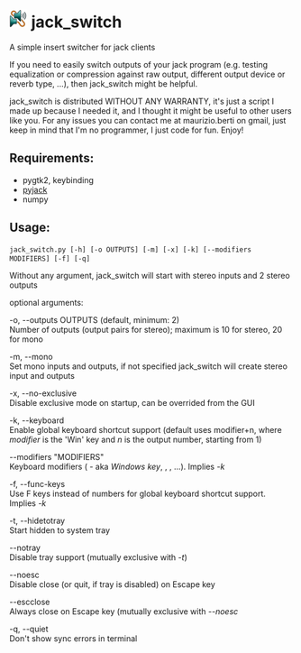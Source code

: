 ![logo](https://github.com/MaurizioB/jack_switch/raw/master/jack_switch.png) jack_switch
===========

A simple insert switcher for jack clients  

If you need to easily switch outputs of your jack program (e.g. testing equalization or compression against raw output, different output device or reverb type, ...), then jack_switch might be helpful.  

jack_switch is distributed WITHOUT ANY WARRANTY, it's just a script I made up because I needed it, and I thought it might be useful to other users like you. For any issues you can contact me at maurizio.berti on gmail, just keep in mind that I'm no programmer, I just code for fun. Enjoy!


Requirements:
-------------

- pygtk2, keybinding
- [pyjack](https://pypi.python.org/pypi/py-jack/)
- numpy

Usage:
------

    jack_switch.py [-h] [-o OUTPUTS] [-m] [-x] [-k] [--modifiers MODIFIERS] [-f] [-q]

Without any argument, jack_switch will start with stereo inputs and 2 stereo outputs  

optional arguments:  

-o, --outputs OUTPUTS (default, minimum: 2)  
Number of outputs (output pairs for stereo); maximum is 10 for stereo, 20 for mono  

-m, --mono  
Set mono inputs and outputs, if not specified jack_switch will create stereo input and outputs  

-x, --no-exclusive  
Disable exclusive mode on startup, can be overrided from the GUI  

-k, --keyboard  
Enable global keyboard shortcut support (default uses modifier+n, where *modifier* is the 'Win' key and *n* is the output number, starting from 1)  

--modifiers "MODIFIERS"  
Keyboard modifiers (<Super> - aka *Windows key*, <Ctrl>, <Alt>, ...). Implies *-k*  

-f, --func-keys  
Use F keys instead of numbers for global keyboard shortcut support. Implies *-k*  

-t, --hidetotray  
Start hidden to system tray  

--notray  
Disable tray support (mutually exclusive with *-t*)  

--noesc  
Disable close (or quit, if tray is disabled) on Escape key  

--escclose  
Always close on Escape key (mutually exclusive with *--noesc*  

-q, --quiet  
Don't show sync errors in terminal  
